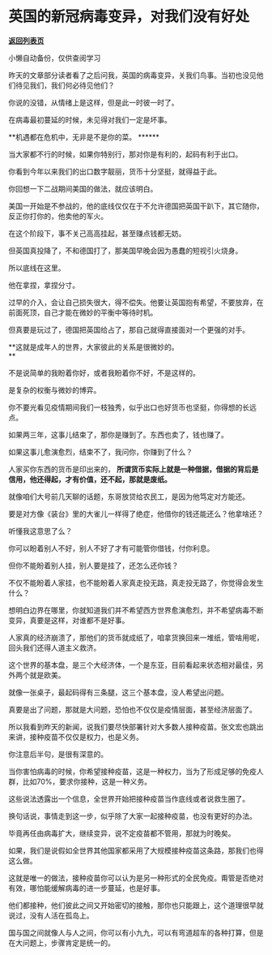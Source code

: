 # 英国的新冠病毒变异，对我们没有好处

[**返回列表页**](/gzh/记忆承载3)

小懒自动备份，仅供查阅学习

昨天的文章部分读者看了之后问我，英国的病毒变异，关我们鸟事。当初也没见他们待见我们，我们何必待见他们？  

  

你说的没错，从情绪上是这样，但是此一时彼一时了。  

  

在病毒最初蔓延的时候，未见得对我们一定是坏事。  

  

 **机遇都在危机中，无非是不是你的菜。 ******

  

当大家都不行的时候，如果你特别行，那对你是有利的，起码有利于出口。

  

你看到今年以来我们的出口数字靓丽，货币十分坚挺，就得益于此。

  

你回想一下二战期间美国的做法，就应该明白。  

  

美国一开始是不参战的，他的底线仅仅在于不允许德国把英国干趴下，其它随你，反正你打你的，他卖他的军火。

  

在这个阶段下，事不关己高高挂起，甚至赚点钱都无妨。  

  

但英国真投降了，不和德国打了，那美国早晚会因为愚蠢的短视引火烧身。

  

所以底线在这里。

  

他在拿捏，拿捏分寸。

  

过早的介入，会让自己损失很大，得不偿失。他要让英国抱有希望，不要放弃，在前面死顶，自己才能在微妙的平衡中等待时机。

  

但真要是玩过了，德国把英国给占了，那自己就得直接面对一个更强的对手。

  

 **这就是成年人的世界，大家彼此的关系是很微妙的。  
**

  

不是说简单的我盼着你好，或者我盼着你不好，不是这样的。

  

是复杂的权衡与微妙的博弈。

  

你不要光看见疫情期间我们一枝独秀，似乎出口也好货币也坚挺，你得想的长远点。

  

如果两三年，这事儿结束了，那你是赚到了。东西也卖了，钱也赚了。

  

如果这事儿愈演愈烈，结束不了，我问你，你赚到了什么？

  

人家买你东西的货币是印出来的， **所谓货币实际上就是一种借据，借据的背后是信用，他还得起，才有价值，还不起，那就是废纸。**

  

就像咱们大号前几天聊的话题，东哥放贷给农民工，是因为他笃定对方能还。  

  

要是对方像《装台》里的大雀儿一样得了绝症，他借你的钱还能还么？他拿啥还？

  

听懂我这意思了么？

  

你可以盼着别人不好，别人不好了才有可能管你借钱，付你利息。  

  

但你不能盼着别人挂，别人要是挂了，还怎么还你钱？

  

不仅不能盼着人家挂，也不能盼着人家真走投无路，真走投无路了，你觉得会发生什么？

  

想明白边界在哪里，你就知道我们并不希望西方世界愈演愈烈，并不希望病毒不断变异，真要是这样，对谁都不是好事。  

  

人家真的经济崩溃了，那他们的货币就成纸了，咱拿货换回来一堆纸，管啥用呢，回头我们还得人道主义救济。

  

这个世界的基本盘，是三个大经济体，一个是东亚，目前看起来状态相对最佳，另外两个就是欧美。

  

就像一张桌子，最起码得有三条腿，这三个基本盘，没人希望出问题。

  

真要是出了问题，那就是大问题，恐怕也不仅仅是疫情层面，甚至经济层面了。

  

所以我看到昨天的新闻，说我们要尽快部署针对大多数人接种疫苗。张文宏也跳出来讲，接种疫苗不仅仅是权力，也是义务。

  

你注意后半句，是很有深意的。  

  

当你害怕病毒的时候，你希望接种疫苗，这是一种权力，当为了形成足够的免疫人群，比如70%，要求你接种，这是一种义务。

  

这些说法透露出一个信息，全世界开始把接种疫苗当作底线或者说救生圈了。

  

换句话说，事情走到这一步，似乎除了大家一起接种疫苗，也没有更好的办法。  

  

毕竟再任由病毒扩大，继续变异，说不定疫苗都不管用，那就为时晚矣。  

  

如果，我们是说假如全世界其他国家都采用了大规模接种疫苗这条路，那我们也得这么做。  

  

这就是唯一的做法，接种疫苗你可以认为是另一种形式的全民免疫。甭管是否绝对有效，哪怕能缓解病毒的进一步蔓延，也是好事。

  

他们都接种，他们彼此之间又开始密切的接触，那你也只能跟上，这个道理很早就说过，没有人活在孤岛上。  

  

国与国之间就像人与人之间，你可以有小九九，可以有弯道超车的各种打算，但是在大问题上，步骤肯定是统一的。

